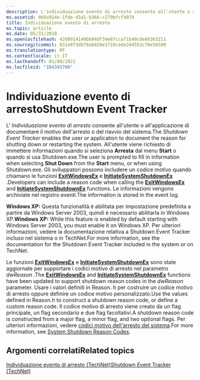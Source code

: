 ```yaml
---
description: L'individuazione evento di arresto consente all'utente o all'applicazione di documentare il motivo dell'arresto o del riavvio del sistema.
ms.assetid: 860c014e-1fde-45d1-b366-c279bfcf4079
title: Individuazione evento di arresto
ms.topic: article
ms.date: 05/31/2018
ms.openlocfilehash: 4208914149bb84df34e67cca71b40cde66363211
ms.sourcegitcommit: 831e8f3db78ab820e1710cede244553c70e50500
ms.translationtype: MT
ms.contentlocale: it-IT
ms.lasthandoff: 01/08/2021
ms.locfileid: "104345706"
---
```

# <a name="shutdown-event-tracker"></a><span data-ttu-id="a0b39-103">Individuazione evento di arresto</span><span class="sxs-lookup"><span data-stu-id="a0b39-103">Shutdown Event Tracker</span></span>

<span data-ttu-id="a0b39-104">L' *Individuazione evento di arresto* consente all'utente o all'applicazione di documentare il motivo dell'arresto o del riavvio del sistema.</span><span class="sxs-lookup"><span data-stu-id="a0b39-104">The *Shutdown Event Tracker* enables the user or application to document the reason for shutting down or restarting the system.</span></span> <span data-ttu-id="a0b39-105">All'utente viene richiesto di immettere informazioni quando si seleziona **Arresta** dal menu **Start** o quando si usa Shutdown.exe.</span><span class="sxs-lookup"><span data-stu-id="a0b39-105">The user is prompted to fill in information when selecting **Shut Down** from the **Start** menu, or when using Shutdown.exe.</span></span> <span data-ttu-id="a0b39-106">Gli sviluppatori possono includere un codice motivo quando chiamano le funzioni [**ExitWindowsEx**](/windows/desktop/api/Winuser/nf-winuser-exitwindowsex) e [**InitiateSystemShutdownEx**](/windows/desktop/api/Winreg/nf-winreg-initiatesystemshutdownexa) .</span><span class="sxs-lookup"><span data-stu-id="a0b39-106">Developers can include a reason code when calling the [**ExitWindowsEx**](/windows/desktop/api/Winuser/nf-winuser-exitwindowsex) and [**InitiateSystemShutdownEx**](/windows/desktop/api/Winreg/nf-winreg-initiatesystemshutdownexa) functions.</span></span> <span data-ttu-id="a0b39-107">Le informazioni vengono archiviate nel registro eventi.</span><span class="sxs-lookup"><span data-stu-id="a0b39-107">The information is stored in the event log.</span></span>

<span data-ttu-id="a0b39-108">**Windows XP:** Questa funzionalità è abilitata per impostazione predefinita a partire da Windows Server 2003, quindi è necessario abilitarla in Windows XP.</span><span class="sxs-lookup"><span data-stu-id="a0b39-108">**Windows XP:** While this feature is enabled by default starting with Windows Server 2003, you must enable it on Windows XP.</span></span> <span data-ttu-id="a0b39-109">Per ulteriori informazioni, vedere la documentazione relativa a Shutdown Event Tracker incluso nel sistema o in TechNet.</span><span class="sxs-lookup"><span data-stu-id="a0b39-109">For more information, see the documentation for the Shutdown Event Tracker included in the system or on TechNet.</span></span>

<span data-ttu-id="a0b39-110">Le funzioni [**ExitWindowsEx**](/windows/desktop/api/Winuser/nf-winuser-exitwindowsex) e [**InitiateSystemShutdownEx**](/windows/desktop/api/Winreg/nf-winreg-initiatesystemshutdownexa) sono state aggiornate per supportare i codici motivo di arresto nel parametro *dwReason* .</span><span class="sxs-lookup"><span data-stu-id="a0b39-110">The [**ExitWindowsEx**](/windows/desktop/api/Winuser/nf-winuser-exitwindowsex) and [**InitiateSystemShutdownEx**](/windows/desktop/api/Winreg/nf-winreg-initiatesystemshutdownexa) functions have been updated to support shutdown reason codes in the *dwReason* parameter.</span></span> <span data-ttu-id="a0b39-111">Usare i valori definiti in Reason. h per costruire un codice motivo di arresto oppure definire un codice motivo personalizzato.</span><span class="sxs-lookup"><span data-stu-id="a0b39-111">Use the values defined in Reason.h to construct a shutdown reason code, or define a custom reason code.</span></span> <span data-ttu-id="a0b39-112">Il codice motivo di arresto viene creato da un flag principale, un flag secondario e due flag facoltativi.</span><span class="sxs-lookup"><span data-stu-id="a0b39-112">A shutdown reason code is constructed from a major flag, a minor flag, and two optional flags.</span></span> <span data-ttu-id="a0b39-113">Per ulteriori informazioni, vedere [codici motivo dell'arresto del sistema](system-shutdown-reason-codes.md).</span><span class="sxs-lookup"><span data-stu-id="a0b39-113">For more information, see [System Shutdown Reason Codes](system-shutdown-reason-codes.md).</span></span>

## <a name="related-topics"></a><span data-ttu-id="a0b39-114">Argomenti correlati</span><span class="sxs-lookup"><span data-stu-id="a0b39-114">Related topics</span></span>

<dl> <dt>

<span data-ttu-id="a0b39-115">[Individuazione evento di arresto (TechNet)](/previous-versions/windows/it-pro/windows-server-2003/cc783475(v=ws.10))</span><span class="sxs-lookup"><span data-stu-id="a0b39-115">[Shutdown Event Tracker (TechNet)](/previous-versions/windows/it-pro/windows-server-2003/cc783475(v=ws.10))</span></span>
</dt> </dl>

 

 
